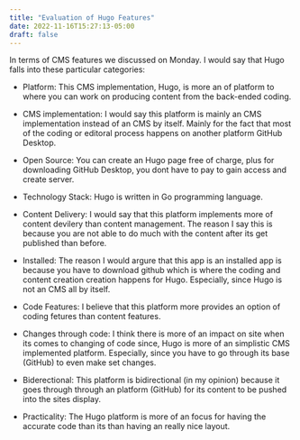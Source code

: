 ```yaml
---
title: "Evaluation of Hugo Features"
date: 2022-11-16T15:27:13-05:00
draft: false
---
```


In terms of CMS features we discussed on Monday. I would say that Hugo falls into these particular categories:

- Platform: This CMS implementation, Hugo, is more an of platform to where you can work on producing content from the back-ended coding. 

- CMS implementation: I would say this platform is mainly an CMS implementation instead of an CMS by itself. Mainly for the fact that most of the coding or editoral process happens on another platform GitHub Desktop.

- Open Source: You can create an Hugo page free of charge, plus for downloading GitHub Desktop, you dont have to pay to gain access and create server. 

- Technology Stack: Hugo is written in Go programming language.

- Content Delivery: I would say that this platform implements more of content devilery than content management. The reason I say this is because you are not able to do much with the content after its get published than before. 

- Installed: The reason I would argure that this app is an installed app is because you have to download github which is where the coding and content creation creation happens for Hugo. Especially, since Hugo is not an CMS all by itself.

- Code Features: I believe that this platform more provides an option of coding fetures than content features. 

- Changes through code: I think there is more of an impact on site when its comes to changing of code since, Hugo is more of an simplistic CMS implemented platform. Especially, since you have to go through its base (GitHub) to even make set changes. 

- Biderectional: This platform is bidirectional (in my opinion) because it goes through through an platform (GitHub) for its content to be pushed into the sites display.

- Practicality: The Hugo platform is more of an focus for  having the accurate code than its than having an really nice layout. 


